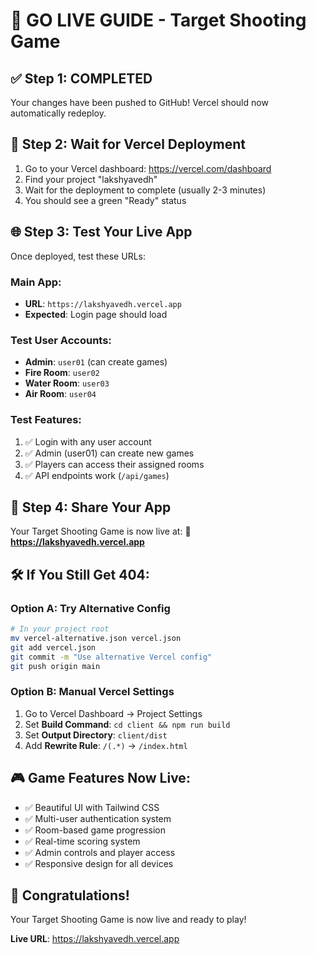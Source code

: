 # 🚀 GO LIVE GUIDE - Target Shooting Game

## ✅ **Step 1: COMPLETED** 
Your changes have been pushed to GitHub! Vercel should now automatically redeploy.

## 🔄 **Step 2: Wait for Vercel Deployment**
1. Go to your Vercel dashboard: https://vercel.com/dashboard
2. Find your project "lakshyavedh"
3. Wait for the deployment to complete (usually 2-3 minutes)
4. You should see a green "Ready" status

## 🌐 **Step 3: Test Your Live App**
Once deployed, test these URLs:

### **Main App:**
- **URL**: `https://lakshyavedh.vercel.app`
- **Expected**: Login page should load

### **Test User Accounts:**
- **Admin**: `user01` (can create games)
- **Fire Room**: `user02` 
- **Water Room**: `user03`
- **Air Room**: `user04`

### **Test Features:**
1. ✅ Login with any user account
2. ✅ Admin (user01) can create new games
3. ✅ Players can access their assigned rooms
4. ✅ API endpoints work (`/api/games`)

## 🎯 **Step 4: Share Your App**
Your Target Shooting Game is now live at:
**🔗 https://lakshyavedh.vercel.app**

## 🛠️ **If You Still Get 404:**

### **Option A: Try Alternative Config**
```bash
# In your project root
mv vercel-alternative.json vercel.json
git add vercel.json
git commit -m "Use alternative Vercel config"
git push origin main
```

### **Option B: Manual Vercel Settings**
1. Go to Vercel Dashboard → Project Settings
2. Set **Build Command**: `cd client && npm run build`
3. Set **Output Directory**: `client/dist`
4. Add **Rewrite Rule**: `/(.*)` → `/index.html`

## 🎮 **Game Features Now Live:**
- ✅ Beautiful UI with Tailwind CSS
- ✅ Multi-user authentication system
- ✅ Room-based game progression
- ✅ Real-time scoring system
- ✅ Admin controls and player access
- ✅ Responsive design for all devices

## 🎉 **Congratulations!**
Your Target Shooting Game is now live and ready to play!

**Live URL**: https://lakshyavedh.vercel.app
